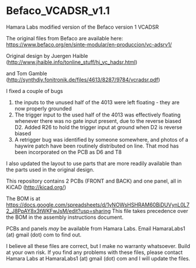 # Befaco_VCADSR_v1.1
Hamara Labs modified version of the Befaco version 1 VCADSR

The original files from Befaco are available here:
https://www.befaco.org/en/sinte-modular/en-produccion/vc-adsrv1/

Original design by Juergen Haible (http://www.jhaible.info/tonline_stuff/hj_vc_hadsr.html)

and Tom Gamble (http://synthdiy.fonitronik.de/files/4613/8287/9784/vcradsr.pdf)

I fixed a couple of bugs
  1) the inputs to the unused half of the 4013 were left floating - they are now properly grounded
  2) The trigger input to the used half of the 4013 was effectively floating whenever there was no gate input present, 
  due to the reverse biased D2. Added R26 to hold the trigger input at ground when D2 is reverse biased
  3) A retrigger bug was identified by someone somewhere, and photos of a haywire patch have been routinely distributed on line.
  That mod has been incorporated on the PCB as D6 and T8
  
I also updated the layout to use parts that are more readily available than the parts used in the original design. 
  
This repository contains 2 PCBs (FRONT and BACK) and one panel, all in KiCAD (http://kicad.org/)

The BOM is at https://docs.google.com/spreadsheets/d/1yNOWsHSHRAM60BiDUVynL0L72_J8PpAY8x3tWKFwJsM/edit?usp=sharing
This file takes precedence over the BOM in the assembly instructions document.

PCBs and panels *may* be available from Hamara Labs. Email HamaraLabs1 (at) gmail (dot) com to find out.

I believe all these files are correct, but I make no warranty whatsoever. Build at your own risk. If you find any problems with these files, please contact Hamara Labs at HamaraLabs1 (at) gmail (dot) com and I will update the files.
